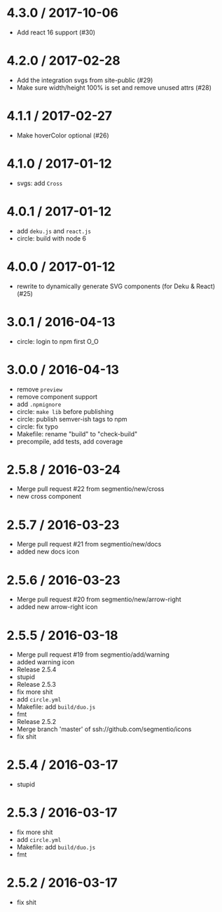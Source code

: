 
4.3.0 / 2017-10-06
==================

  * Add react 16 support (#30)

4.2.0 / 2017-02-28
==================

  * Add the integration svgs from site-public (#29)
  * Make sure width/height 100% is set and remove unused attrs (#28)

4.1.1 / 2017-02-27
==================

  * Make hoverColor optional (#26)

4.1.0 / 2017-01-12
==================

  * svgs: add `Cross`

4.0.1 / 2017-01-12
==================

  * add `deku.js` and `react.js`
  * circle: build with node 6

4.0.0 / 2017-01-12
==================

  * rewrite to dynamically generate SVG components (for Deku & React) (#25)

3.0.1 / 2016-04-13
==================

  * circle: login to npm first O_O

3.0.0 / 2016-04-13
==================

  * remove `preview`
  * remove component support
  * add `.npmignore`
  * circle: `make lib` before publishing
  * circle: publish semver-ish tags to npm
  * circle: fix typo
  * Makefile: rename "build" to "check-build"
  * precompile, add tests, add coverage

2.5.8 / 2016-03-24
==================

  * Merge pull request #22 from segmentio/new/cross
  * new cross component

2.5.7 / 2016-03-23
==================

  * Merge pull request #21 from segmentio/new/docs
  * added new docs icon

2.5.6 / 2016-03-23
==================

  * Merge pull request #20 from segmentio/new/arrow-right
  * added new arrow-right icon

2.5.5 / 2016-03-18
==================

  * Merge pull request #19 from segmentio/add/warning
  * added warning icon
  * Release 2.5.4
  * stupid
  * Release 2.5.3
  * fix more shit
  * add `circle.yml`
  * Makefile: add `build/duo.js`
  * fmt
  * Release 2.5.2
  * Merge branch 'master' of ssh://github.com/segmentio/icons
  * fix shit

2.5.4 / 2016-03-17
==================

  * stupid

2.5.3 / 2016-03-17
==================

  * fix more shit
  * add `circle.yml`
  * Makefile: add `build/duo.js`
  * fmt

2.5.2 / 2016-03-17
==================

  * fix shit

